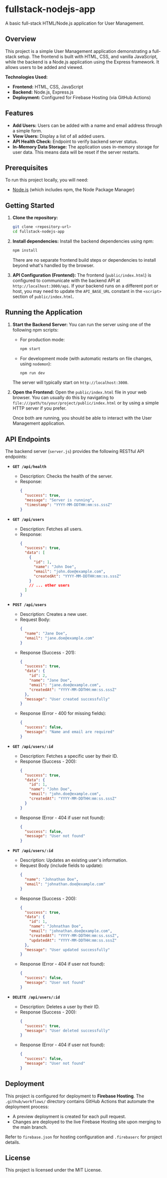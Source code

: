 # fullstack-nodejs-app

A basic full-stack HTML/Node.js application for User Management.

## Overview

This project is a simple User Management application demonstrating a full-stack setup. The frontend is built with HTML, CSS, and vanilla JavaScript, while the backend is a Node.js application using the Express framework. It allows users to be added and viewed.

**Technologies Used:**

*   **Frontend:** HTML, CSS, JavaScript
*   **Backend:** Node.js, Express.js
*   **Deployment:** Configured for Firebase Hosting (via GitHub Actions)

## Features

*   **Add Users:** Users can be added with a name and email address through a simple form.
*   **View Users:** Display a list of all added users.
*   **API Health Check:** Endpoint to verify backend server status.
*   **In-Memory Data Storage:** The application uses in-memory storage for user data. This means data will be reset if the server restarts.

## Prerequisites

To run this project locally, you will need:

*   [Node.js](https://nodejs.org/) (which includes npm, the Node Package Manager)

## Getting Started

1.  **Clone the repository:**
    ```bash
    git clone <repository-url>
    cd fullstack-nodejs-app
    ```
2.  **Install dependencies:**
    Install the backend dependencies using npm:
    ```bash
    npm install
    ```
    There are no separate frontend build steps or dependencies to install beyond what's handled by the browser.

3.  **API Configuration (Frontend):**
    The frontend (`public/index.html`) is configured to communicate with the backend API at `http://localhost:3000/api`. If your backend runs on a different port or host, you may need to update the `API_BASE_URL` constant in the `<script>` section of `public/index.html`.

## Running the Application

1.  **Start the Backend Server:**
    You can run the server using one of the following npm scripts:
    *   For production mode:
        ```bash
        npm start
        ```
    *   For development mode (with automatic restarts on file changes, using `nodemon`):
        ```bash
        npm run dev
        ```
    The server will typically start on `http://localhost:3000`.

2.  **Open the Frontend:**
    Open the `public/index.html` file in your web browser.
    You can usually do this by navigating to `file:///path/to/your/project/public/index.html` or by using a simple HTTP server if you prefer.

    Once both are running, you should be able to interact with the User Management application.

## API Endpoints

The backend server (`server.js`) provides the following RESTful API endpoints:

*   **`GET /api/health`**
    *   Description: Checks the health of the server.
    *   Response:
        ```json
        {
          "success": true,
          "message": "Server is running",
          "timestamp": "YYYY-MM-DDTHH:mm:ss.sssZ"
        }
        ```

*   **`GET /api/users`**
    *   Description: Fetches all users.
    *   Response:
        ```json
        {
          "success": true,
          "data": [
            {
              "id": 1,
              "name": "John Doe",
              "email": "john.doe@example.com",
              "createdAt": "YYYY-MM-DDTHH:mm:ss.sssZ"
            }
            // ... other users
          ]
        }
        ```

*   **`POST /api/users`**
    *   Description: Creates a new user.
    *   Request Body:
        ```json
        {
          "name": "Jane Doe",
          "email": "jane.doe@example.com"
        }
        ```
    *   Response (Success - 201):
        ```json
        {
          "success": true,
          "data": {
            "id": 2,
            "name": "Jane Doe",
            "email": "jane.doe@example.com",
            "createdAt": "YYYY-MM-DDTHH:mm:ss.sssZ"
          },
          "message": "User created successfully"
        }
        ```
    *   Response (Error - 400 for missing fields):
        ```json
        {
          "success": false,
          "message": "Name and email are required"
        }
        ```

*   **`GET /api/users/:id`**
    *   Description: Fetches a specific user by their ID.
    *   Response (Success - 200):
        ```json
        {
          "success": true,
          "data": {
            "id": 1,
            "name": "John Doe",
            "email": "john.doe@example.com",
            "createdAt": "YYYY-MM-DDTHH:mm:ss.sssZ"
          }
        }
        ```
    *   Response (Error - 404 if user not found):
        ```json
        {
          "success": false,
          "message": "User not found"
        }
        ```

*   **`PUT /api/users/:id`**
    *   Description: Updates an existing user's information.
    *   Request Body (include fields to update):
        ```json
        {
          "name": "Johnathan Doe",
          "email": "johnathan.doe@example.com"
        }
        ```
    *   Response (Success - 200):
        ```json
        {
          "success": true,
          "data": {
            "id": 1,
            "name": "Johnathan Doe",
            "email": "johnathan.doe@example.com",
            "createdAt": "YYYY-MM-DDTHH:mm:ss.sssZ",
            "updatedAt": "YYYY-MM-DDTHH:mm:ss.sssZ"
          },
          "message": "User updated successfully"
        }
        ```
    *   Response (Error - 404 if user not found):
        ```json
        {
          "success": false,
          "message": "User not found"
        }
        ```

*   **`DELETE /api/users/:id`**
    *   Description: Deletes a user by their ID.
    *   Response (Success - 200):
        ```json
        {
          "success": true,
          "message": "User deleted successfully"
        }
        ```
    *   Response (Error - 404 if user not found):
        ```json
        {
          "success": false,
          "message": "User not found"
        }
        ```

## Deployment

This project is configured for deployment to **Firebase Hosting**.
The `.github/workflows/` directory contains GitHub Actions that automate the deployment process:
*   A preview deployment is created for each pull request.
*   Changes are deployed to the live Firebase Hosting site upon merging to the main branch.

Refer to `firebase.json` for hosting configuration and `.firebaserc` for project details.

## License

This project is licensed under the MIT License.
